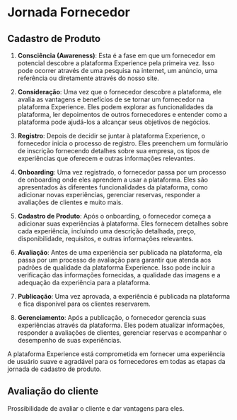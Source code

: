 # Jornada Fornecedor

## Cadastro de Produto

1. **Consciência (Awareness)**: Esta é a fase em que um fornecedor em potencial descobre a plataforma Experience pela primeira vez. Isso pode ocorrer através de uma pesquisa na internet, um anúncio, uma referência ou diretamente através do nosso site.

2. **Consideração**: Uma vez que o fornecedor descobre a plataforma, ele avalia as vantagens e benefícios de se tornar um fornecedor na plataforma Experience. Eles podem explorar as funcionalidades da plataforma, ler depoimentos de outros fornecedores e entender como a plataforma pode ajudá-los a alcançar seus objetivos de negócios.

3. **Registro**: Depois de decidir se juntar à plataforma Experience, o fornecedor inicia o processo de registro. Eles preenchem um formulário de inscrição fornecendo detalhes sobre sua empresa, os tipos de experiências que oferecem e outras informações relevantes.

4. **Onboarding**: Uma vez registrado, o fornecedor passa por um processo de onboarding onde eles aprendem a usar a plataforma. Eles são apresentados às diferentes funcionalidades da plataforma, como adicionar novas experiências, gerenciar reservas, responder a avaliações de clientes e muito mais.

5. **Cadastro de Produto**: Após o onboarding, o fornecedor começa a adicionar suas experiências à plataforma. Eles fornecem detalhes sobre cada experiência, incluindo uma descrição detalhada, preço, disponibilidade, requisitos, e outras informações relevantes.

6. **Avaliação**: Antes de uma experiência ser publicada na plataforma, ela passa por um processo de avaliação para garantir que atenda aos padrões de qualidade da plataforma Experience. Isso pode incluir a verificação das informações fornecidas, a qualidade das imagens e a adequação da experiência para a plataforma.

7. **Publicação**: Uma vez aprovada, a experiência é publicada na plataforma e fica disponível para os clientes reservarem.

8. **Gerenciamento**: Após a publicação, o fornecedor gerencia suas experiências através da plataforma. Eles podem atualizar informações, responder a avaliações de clientes, gerenciar reservas e acompanhar o desempenho de suas experiências.

A plataforma Experience está comprometida em fornecer uma experiência de usuário suave e agradável para os fornecedores em todas as etapas da jornada de cadastro de produto.

## Avaliação do cliente

Prossibilidade de avaliar o cliente e dar vantagens para eles.